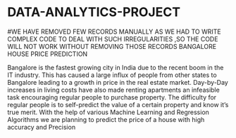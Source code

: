 # DATA-ANALYTICS-PROJECT
#WE HAVE REMOVED FEW RECORDS MANUALLY AS WE HAD TO WRITE COMPLEX CODE TO DEAL WITH SUCH IRREGULARITIES ,SO THE CODE WILL NOT WORK WITHOUT REMOVING THOSE RECORDS
BANGALORE HOUSE PRICE PREDICTION


Bangalore is the fastest growing city in India due to the recent boom in the IT industry. This has caused a large influx of people from other states to Bangalore leading to a growth in price in the real estate market. Day-by-Day increases in living costs have also made renting apartments an infeasible task encouraging regular people to purchase property. The difficulty for regular people is to self-predict the value of a certain property and know it’s true merit.
With the help of various Machine Learning and Regression Algorithms we are planning to predict the price of a house with high accuracy and Precision
